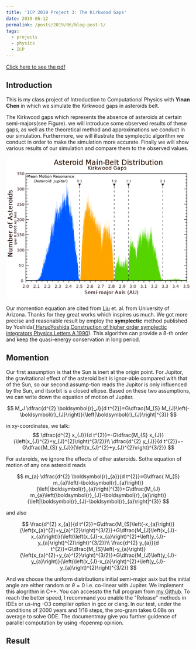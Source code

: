 ```yaml
---
title: 'ICP 2019 Project 3: The Kirkwood Gaps'
date: 2019-06-12
permalink: /posts/2019/06/blog-post-1/
tags:
  - projects
  - physics
  - ICP
---
```

[Click here to see the pdf](..\files\Project_3.pdf)
## Introduction
This is my class project of Introduction to Computational Physics with **Yinan Chen** in which we simulate the Kirkwood gaps in asteroids belt.

The Kirkwood gaps which represents the absence of asteroids at certain semi-majors(see Figure). we will introduce some observed results of these gaps, as well as the theoretical method and approximations we conduct in our simulation. Furthermore, we will illustrate the symplectic algorithm we conduct in order to make the simulation more accurate. Finally we will show various results of our simulation and compare them to the observed values.

![Kirkwood Gaps](../images/2019_post_images/1024px-Kirkwood_Gaps.svg.png)

Our momention equation are cited from [Liu](http://www.u.arizona.edu/~dpsaltis/Phys305/liuetal.pdf) et. al. from University of Arizona. Thanks for they great works which inspires us much. We got more precise and reasonable result by employ the **symplectic** method published by Yoshida([ HaruoYoshida,Construction of higher order symplectic integrators,Physics Letters A,1990](https://www.sciencedirect.com/science/article/abs/pii/0375960190900923)). This algorithm can provide a 8-th order and keep the quasi-energy conservation in long period.

## Momention
 Our first assumption is that the Sun is inert at the origin point. For Jupitor, the gravitational effect of the asteroid belt is ignor-able compared with that of the Sun, so our second assump-tion reads the Jupitor is only influenced by the Sun, and itsorbit is a closed ellipse. Based on these two assumptions, we can write down the equation of motion of Jupiter.

$$
M_J \dfrac{d^{2} \boldsymbol{r}_J}{d t^{2}}=G\dfrac{M_{S} M_{J}\left(-\boldsymbol{r}_{J}\right)}{\left|\boldsymbol{r}_{J}\right|^{3}}
$$

in xy-coordinates, we talk:
$$
\dfrac{d^{2} x_{J}}{d t^{2}}=-G\dfrac{M_{S} x_{J}}{\left(x_{J}^{2}+y_{J}^{2}\right)^{3/2}}\\
\dfrac{d^{2} y_{J}}{d t^{2}}=-G\dfrac{M_{S} y_{J}}{\left(x_{J}^{2}+y_{J}^{2}\right)^{3/2}}
$$

For asteroids, we ignore the effects of other asteroids.  Sothe equation of motion of any one asteroid reads

$$
m_{a} \dfrac{d^{2} \boldsymbol{r}_{a}}{d t^{2}}=G\dfrac{ M_{S} m_{a}\left(-\boldsymbol{r}_{a}\right)}{\left|\boldsymbol{r}_{a}\right|^{3}}+G\dfrac{M_{J} m_{a}\left(\boldsymbol{r}_{J}-\boldsymbol{r}_{a}\right)}{\left|\boldsymbol{r}_{J}-\boldsymbol{r}_{a}\right|^{3}}
$$

and also

$$
\frac{d^{2} x_{a}}{d t^{2}}=G\dfrac{M_{S}\left(-x_{a}\right)}{\left(x_{a}^{2}+y_{a}^{2}\right)^{3/2}}+G\dfrac{M_{J}\left(x_{J}-x_{a}\right)}{\left(\left(x_{J}-x_{a}\right)^{2}+\left(y_{J}-y_{a}\right)^{2}\right)^{3/2}}\\
\frac{d^{2} y_{a}}{d t^{2}}=G\dfrac{M_{S}\left(-y_{a}\right)}{\left(x_{a}^{2}+y_{a}^{2}\right)^{3/2}}+G\dfrac{M_{J}\left(y_{J}-y_{a}\right)}{\left(\left(x_{J}-x_{a}\right)^{2}+\left(y_{J}-y_{a}\right)^{2}\right)^{3/2}}
$$

And we choose the uniform distributions initial semi-major asix but the initial angle are either random or $\theta=0$ i.e. co-linear with Jupiter. We  implement  this  alogrithm  in  C++.    You  can  accessto the full program from [my Github](https://github.com/joeyli99/Project3_The-Kirkwood-gaps). To reach the better speed, I recommand you enable the "Release" methods in IDEs or us-ing -O3 compiler option in gcc or clang. In our test, under the conditions of 2000 years and 1/16 steps, the pro-gram takes 0.08s on average to solve ODE. The documentmay give you further guidence of parallel computation by using -fopenmp opinion.

## Result
